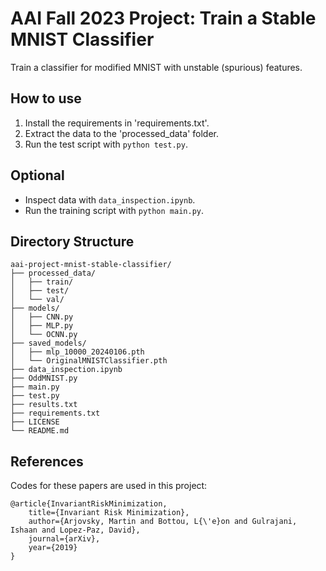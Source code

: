 # AAI Fall 2023 Project: Train a Stable MNIST Classifier
Train a classifier for modified MNIST with unstable (spurious) features.


## How to use
1. Install the requirements in 'requirements.txt'.
2. Extract the data to the 'processed_data' folder.
3. Run the test script with `python test.py`.

## Optional
- Inspect data with `data_inspection.ipynb`.
- Run the training script with `python main.py`.

## Directory Structure
```
aai-project-mnist-stable-classifier/
├── processed_data/
│   ├── train/
│   ├── test/
│   └── val/
├── models/
│   ├── CNN.py
│   ├── MLP.py
│   └── OCNN.py
├── saved_models/
│   ├── mlp_10000_20240106.pth
│   └── OriginalMNISTClassifier.pth
├── data_inspection.ipynb
├── OddMNIST.py
├── main.py
├── test.py
├── results.txt
├── requirements.txt
├── LICENSE
└── README.md
```

## References
Codes for these papers are used in this project:
```
@article{InvariantRiskMinimization,
    title={Invariant Risk Minimization},
    author={Arjovsky, Martin and Bottou, L{\'e}on and Gulrajani, Ishaan and Lopez-Paz, David},
    journal={arXiv},
    year={2019}
}
```
